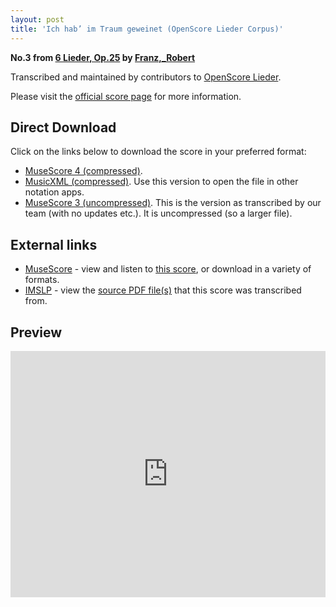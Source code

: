 ```yaml
---
layout: post
title: 'Ich hab’ im Traum geweinet (OpenScore Lieder Corpus)'
---
```


__No.3 from [6 Lieder, Op.25](https://fourscoreandmore.org/openscore/lieder/Franz%2C_Robert/6_Lieder%2C_Op.25/) by [Franz,_Robert](https://fourscoreandmore.org/openscore/lieder/Franz%2C_Robert)__

Transcribed and maintained by contributors to [OpenScore Lieder].

Please visit the [official score page] for more information.

[official score page]: https://musescore.com/openscore-lieder-corpus/scores/6812631
[OpenScore Lieder]: https://musescore.com/openscore-lieder-corpus

## Direct Download

Click on the links below to download the score in your preferred format:
- [MuseScore 4 (compressed)](https://fourscoreandmore.org/openscore/lieder/Franz%2C_Robert/6_Lieder%2C_Op.25/3_Ich_hab%E2%80%99_im_Traum_geweinet.mscz).
- [MusicXML (compressed)](https://fourscoreandmore.org/openscore/lieder/Franz%2C_Robert/6_Lieder%2C_Op.25/3_Ich_hab%E2%80%99_im_Traum_geweinet.mxl). Use this version to open the file in other notation apps.
- [MuseScore 3 (uncompressed)](https://raw.githubusercontent.com/OpenScore/Lieder/refs/heads/main/scores/Franz%2C_Robert/6_Lieder%2C_Op.25/3_Ich_hab%E2%80%99_im_Traum_geweinet/lc6812631.mscx). This is the version as transcribed by our team (with no updates etc.). It is uncompressed (so a larger file).

## External links

- [MuseScore] - view and listen to [this score][MuseScore], or download in a variety of formats.
- [IMSLP] - view the [source PDF file(s)][IMSLP] that this score was transcribed from.

[MuseScore]: https://musescore.com/score/6812631
[IMSLP]: https://imslp.org/wiki/Special:ReverseLookup/97777

## Preview

<iframe width="100%" height="394" src="https://musescore.com/openscore-lieder-corpus/scores/6812631/embed" frameborder="0" allowfullscreen allow="autoplay; fullscreen"></iframe>

